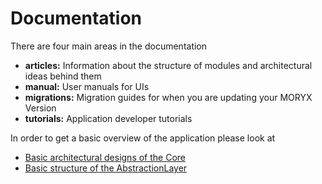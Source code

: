 # Documentation
There are four main areas in the documentation
- **articles:** Information about the structure of modules and architectural ideas behind them
- **manual:** User manuals for UIs
- **migrations:** Migration guides for when you are updating your MORYX Version
- **tutorials:** Application developer tutorials

In order to get a basic overview of the application please look at
- [Basic architectural designs of the Core](articles/Core/index.md)
- [Basic structure of the AbstractionLayer](articles/AbstractionLayer.md)